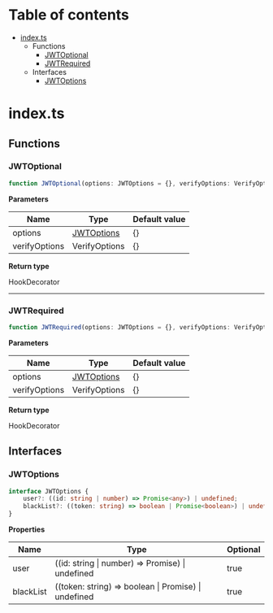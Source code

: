 # Table of contents

* [index.ts][SourceFile-0]
    * Functions
        * [JWTOptional][FunctionDeclaration-0]
        * [JWTRequired][FunctionDeclaration-1]
    * Interfaces
        * [JWTOptions][InterfaceDeclaration-0]

# index.ts

## Functions

### JWTOptional

```typescript
function JWTOptional(options: JWTOptions = {}, verifyOptions: VerifyOptions = {}): HookDecorator;
```

**Parameters**

| Name          | Type                                 | Default value |
| ------------- | ------------------------------------ | ------------- |
| options       | [JWTOptions][InterfaceDeclaration-0] | {}            |
| verifyOptions | VerifyOptions                        | {}            |

**Return type**

HookDecorator

----------

### JWTRequired

```typescript
function JWTRequired(options: JWTOptions = {}, verifyOptions: VerifyOptions = {}): HookDecorator;
```

**Parameters**

| Name          | Type                                 | Default value |
| ------------- | ------------------------------------ | ------------- |
| options       | [JWTOptions][InterfaceDeclaration-0] | {}            |
| verifyOptions | VerifyOptions                        | {}            |

**Return type**

HookDecorator

## Interfaces

### JWTOptions

```typescript
interface JWTOptions {
    user?: ((id: string | number) => Promise<any>) | undefined;
    blackList?: ((token: string) => boolean | Promise<boolean>) | undefined;
}
```

**Properties**

| Name      | Type                                                                  | Optional |
| --------- | --------------------------------------------------------------------- | -------- |
| user      | ((id: string &#124; number) => Promise<any>) &#124; undefined         | true     |
| blackList | ((token: string) => boolean &#124; Promise<boolean>) &#124; undefined | true     |

[SourceFile-0]: index.md#indexts
[FunctionDeclaration-0]: index.md#jwtoptional
[InterfaceDeclaration-0]: index.md#jwtoptions
[FunctionDeclaration-1]: index.md#jwtrequired
[InterfaceDeclaration-0]: index.md#jwtoptions
[InterfaceDeclaration-0]: index.md#jwtoptions